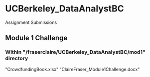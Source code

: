 # UCBerkeley_DataAnalystBC
Assignment Submissions

## Module 1 Challenge
### Within "/fraserclaire/UCBerkeley_DataAnalystBC/mod1" directory
"CrowdfundingBook.xlsx"
"ClaireFraser_Module1Challenge.docx"